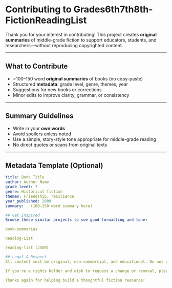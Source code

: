 # Contributing to Grades6th7th8th-FictionReadingList

Thank you for your interest in contributing! This project creates **original summaries** of middle-grade fiction to support educators, students, and researchers—without reproducing copyrighted content.

---

## What to Contribute

- ~100–150 word **original summaries** of books (no copy-paste)
- Structured **metadata**: grade level, genre, themes, year
- Suggestions for new books or corrections
- Minor edits to improve clarity, grammar, or consistency

---

## Summary Guidelines

- Write in your **own words**
- Avoid spoilers unless noted
- Use a simple, story-style tone appropriate for middle-grade reading
- No direct quotes or scans from original texts

---

## Metadata Template (Optional)

```yaml
title: Book Title
author: Author Name
grade_level: 7
genre: Historical fiction
themes: Friendship, resilience
year_published: 2009
summary:   (100–150 word summary here)

## Get Inspired
Browse these similar projects to see good formatting and tone:

book-summaries

Reading-List

reading-list (JSON)

## Legal & Respect
All content must be original, non-commercial, and educational. Do not upload copyrighted material.

If you're a rights holder and wish to request a change or removal, please open an issue or contact the maintainer directly.

Thanks again for helping build a thoughtful fiction resource!
